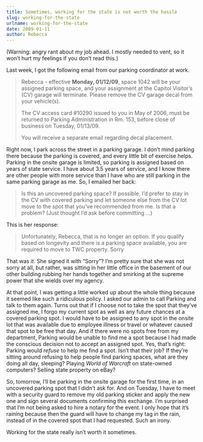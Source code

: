 ```yaml
---
title: Sometimes, working for the state is not worth the hassle
slug: working-for-the-state
urlname: working-for-the-state
date: 2009-01-11
author: Rebecca
---
```

(Warning: angry rant about my job ahead. I mostly needed to vent, so it
won&#x02bc;t hurt my feelings if you don&#x02bc;t read this.)

Last week, I got the following email from our parking coordinator at work.

<blockquote class="blockquote pl-3 border-left">
    <p>Rebecca - effective <strong>Monday, 01/12/09</strong>, space 1042 will be
    your assigned parking space, and your assignment at the Capitol
    Visitor&#x02bc;s (CV) garage will terminate. Please remove the CV garage
    decal from your vehicle(s).</p>
    <p>The CV access card #10290 issued to you in May of 2006, must be returned
    to Parking Administration in Rm. 153, before close of business on Tuesday,
    01/13/09.</p>
    <p>You will receive a separate email regarding decal placement.</p>
</blockquote>

Right now, I park across the street in a parking garage. I don&#x02bc;t mind
parking there because the parking is covered, and every little bit of exercise
helps. Parking in the onsite garage is limited, so parking is assigned based on
years of state service. I have about 3.5 years of service, and I know there are
other people with more service than I have who are still parking in the same
parking garage as me. So, I emailed her back:

<blockquote class="blockquote pl-3 border-left">
    <p>Is this an uncovered parking space? If possible, I&#x02bc;d prefer to
    stay in the CV with covered parking and let someone else from the CV lot
    move to the spot that you&#x02bc;ve recommended from me. Is that a problem?
    (Just thought I&#x02bc;d ask before committing &hellip;)</p>
</blockquote>

This is her response:

<blockquote class="blockquote pl-3 border-left">
    <p>Unfortunately, Rebecca, that is no longer an option. If you qualify based
    on longevity and there is a parking space available, you are required to
    move to TWC property. Sorry</p>
</blockquote>

That was *it*. She signed it with &ldquo;Sorry&rdquo;? I&#x02bc;m pretty sure
that she was not sorry at all, but rather, was sitting in her little office in
the basement of our other building rubbing her hands together and smirking at
the supreme power that she wields over my agency.

At that point, I was getting a little worked up about the whole thing because it
seemed like such a ridiculous policy. I asked our admin to call Parking and talk
to them again. Turns out that if I choose not to take the spot that
they&#x02bc;ve assigned me, I forgo my current spot as well as any future
chances at a covered parking spot. I would have to be assigned to any spot in
the onsite lot that was available due to employee illness or travel or whatever
caused that spot to be free that day. And if there were no spots free from my
department, Parking would be unable to find me a spot because I had made the
conscious decision not to accept an assigned spot. Yes, that&#x02bc;s right:
Parking would *refuse* to help me find a spot. Isn&#x02bc;t that their job? If
they&#x02bc;re sitting around refusing to help people find parking spaces, what
are they doing all day, sleeping? Playing _World of Warcraft_ on state-owned
computers? Selling state property on eBay?

So, tomorrow, I&#x02bc;ll be parking in the onsite garage for the first time, in
an uncovered parking spot that I didn&#x02bc;t ask for. And on Tuesday, I have
to meet with a security guard to remove my old parking sticker and apply the new
one and sign several documents confirming this exchange. I&#x02bc;m surprised
that I&#x02bc;m not being asked to hire a notary for the event. I only hope that
it&#x02bc;s raining because then the guard will have to change my tag in the
rain, instead of in the covered spot that I had requested. Such an irony.

Working for the state really isn&#x02bc;t worth it sometimes.
